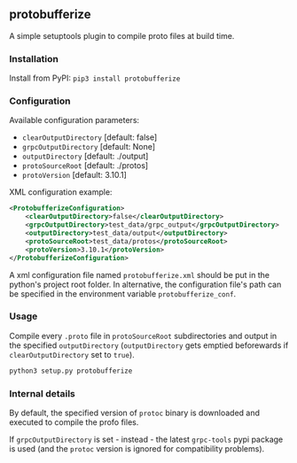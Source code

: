 ## protobufferize

A simple setuptools plugin to compile proto files at build time.

### Installation

Install from PyPI: ```pip3 install protobufferize```


### Configuration

Available configuration parameters:
- `clearOutputDirectory` [default: false]
- `grpcOutputDirectory` [default: None]
- `outputDirectory` [default: ./output]
- `protoSourceRoot` [default: ./protos]
- `protoVersion` [default: 3.10.1]

XML configuration example:

```xml
<ProtobufferizeConfiguration>
	<clearOutputDirectory>false</clearOutputDirectory>
	<grpcOutputDirectory>test_data/grpc_output</grpcOutputDirectory>
	<outputDirectory>test_data/output</outputDirectory>
	<protoSourceRoot>test_data/protos</protoSourceRoot>
	<protoVersion>3.10.1</protoVersion>
</ProtobufferizeConfiguration>
```

A xml configuration file named `protobufferize.xml` should be put in the python's project root folder. 
In alternative, the configuration file's path can be specified in the environment variable `protobufferize_conf`.

### Usage

Compile every `.proto` file in `protoSourceRoot` subdirectories and output in the specified `outputDirectory` (`outputDirectory` gets emptied beforewards if `clearOutputDirectory` set to `true`).

```sh
python3 setup.py protobufferize
```

### Internal details
By default, the specified version of `protoc` binary is downloaded and executed to compile the profo files.

If `grpcOutputDirectory` is set - instead - the latest `grpc-tools` pypi package is used (and the `protoc` version is ignored for compatibility problems).
